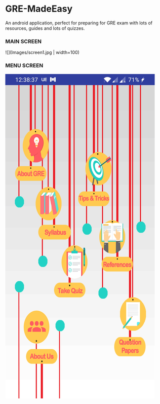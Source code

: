 # GRE-MadeEasy
An android application, perfect for preparing for GRE exam with lots of resources, guides and lots of quizzes. 
### MAIN SCREEN
![](Images/screen1.jpg | width=100)

### MENU SCREEN
![](Images/screen2.jpg)